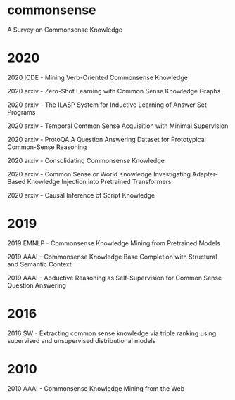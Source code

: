 # commonsense
A Survey on Commonsense Knowledge 

# 2020
2020 ICDE - Mining Verb-Oriented Commonsense Knowledge

2020 arxiv - Zero-Shot Learning with Common Sense Knowledge Graphs

2020 arxiv - The ILASP System for Inductive Learning of Answer Set Programs

2020 arxiv - Temporal Common Sense Acquisition with Minimal Supervision

2020 arxiv - ProtoQA A Question Answering Dataset for Prototypical Common-Sense Reasoning

2020 arxiv - Consolidating Commonsense Knowledge

2020 arxiv - Common Sense or World Knowledge Investigating Adapter-Based Knowledge Injection into Pretrained Transformers

2020 arxiv - Causal Inference of Script Knowledge

# 2019
2019 EMNLP - Commonsense Knowledge Mining from Pretrained Models

2019 AAAI - Commonsense Knowledge Base Completion with Structural and Semantic Context

2019 AAAI - Abductive Reasoning as Self-Supervision for Common Sense Question Answering

# 2016
2016 SW - Extracting common sense knowledge via triple ranking using supervised and unsupervised distributional models

# 2010
2010 AAAI - Commonsense Knowledge Mining from the Web

